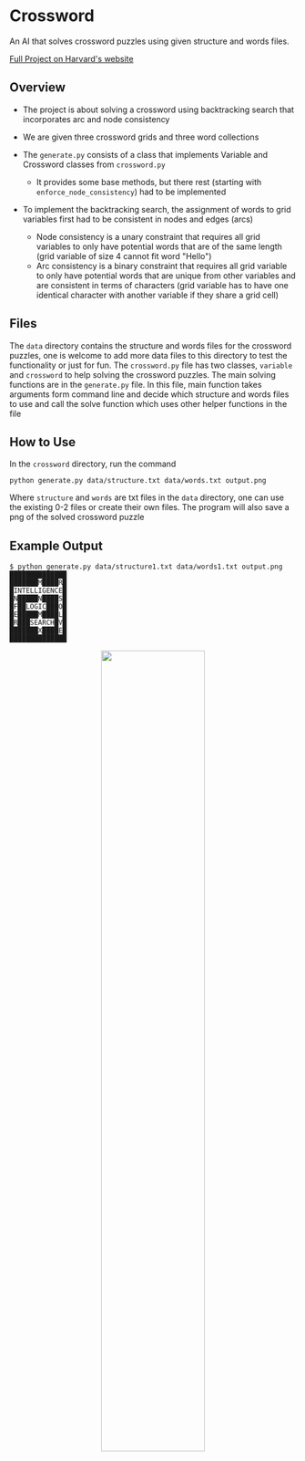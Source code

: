 # Crossword

An AI that solves crossword puzzles using given structure and words files.

[Full Project on Harvard's website](https://cs50.harvard.edu/ai/2020/projects/3/crossword)

## Overview
* The project is about solving a crossword using backtracking search that incorporates arc and node consistency
* We are given three crossword grids and three word collections 
* The <code>generate.py</code> consists of a class that implements Variable and Crossword classes from <code>crossword.py</code>
    * It provides some base methods, but there rest (starting with <code>enforce_node_consistency</code>) had to be implemented
  
* To implement the backtracking search, the assignment of words to grid variables first had to be consistent in nodes and edges (arcs)
    * Node consistency is a unary constraint that requires all grid variables to only have potential words that are of the same length (grid variable of size 4 cannot fit word "Hello")
    * Arc consistency is a binary constraint that requires all grid variable to only have potential words that are unique from other variables and are consistent in terms of characters (grid variable has to have one identical character with another variable if they share a grid cell)
## Files

The `data` directory contains the structure and words files for the crossword puzzles, one is welcome to add more data files to this directory to test the functionality or just for fun. The `crossword.py` file has two classes, `variable` and `crossword` to help solving the crossword puzzles. The main solving functions are in the `generate.py` file. In this file, main function takes arguments form command line and decide which structure and words files to use and call the solve function which uses other helper functions in the file

## How to Use

In the `crossword` directory, run the command

`python generate.py data/structure.txt data/words.txt output.png`

Where `structure` and `words` are txt files in the `data` directory, one can use the existing 0-2 files or create their own files. The program will also save a png of the solved crossword puzzle

## Example Output

```shell
$ python generate.py data/structure1.txt data/words1.txt output.png
██████████████
███████M████R█
█INTELLIGENCE█
█N█████N████S█
█F██LOGIC███O█
█E█████M████L█
█R███SEARCH█V█
███████X████E█
██████████████
```

<p align="center">
<img src="https://user-images.githubusercontent.com/99038613/176724983-d23252a0-73cc-41b1-981e-0a2575e66327.jpg" width="60%" height="60%">
</p>
